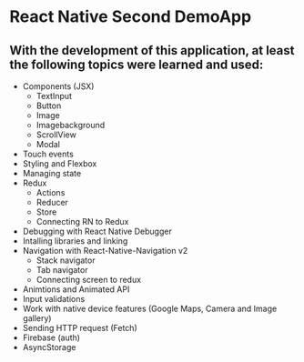 # React Native Second DemoApp

With the development of this application, at least the following topics were learned and used:
----
* Components (JSX)
  - TextInput
  - Button
  - Image
  - Imagebackground
  - ScrollView
  - Modal
* Touch events
* Styling and Flexbox
* Managing state 
* Redux
  - Actions
  - Reducer
  - Store
  - Connecting RN to Redux
* Debugging with React Native Debugger
* Intalling libraries and linking
* Navigation with React-Native-Navigation v2
  - Stack navigator
  - Tab navigator
  - Connecting screen to redux
* Animtions and Animated API
* Input validations
* Work with native device features (Google Maps, Camera and Image gallery)
* Sending HTTP request (Fetch)
* Firebase (auth)
* AsyncStorage
